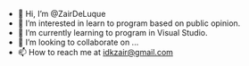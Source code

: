 - 👋 Hi, I’m @ZairDeLuque
- 👀 I’m interested in learn to program based on public opinion.
- 🌱 I’m currently learning to program in Visual Studio.
- 💞️ I’m looking to collaborate on ...
- 📫 How to reach me at idkzair@gmail.com

<!---
SoyNori/SoyNori is a ✨ special ✨ repository because its `README.md` (this file) appears on your GitHub profile.
You can click the Preview link to take a look at your changes.
--->
